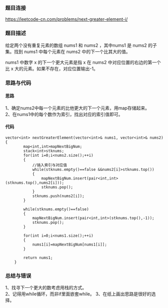 ### 题目连接
https://leetcode-cn.com/problems/next-greater-element-i/

### 题目描述
给定两个没有重复元素的数组 nums1 和 nums2 ，其中nums1 是 nums2 的子集。找到 nums1 中每个元素在 nums2 中的下一个比其大的值。

nums1 中数字 x 的下一个更大元素是指 x 在 nums2 中对应位置的右边的第一个比 x 大的元素。如果不存在，对应位置输出-1。  

### 思路与代码

#### 思路
1、确定nums2中每一个元素的比他更大的下一个元素，用map存储起来。  
2、在nums1中的每个数作为索引，找出对应的索引值即可。  
#### 代码
```
vector<int> nextGreaterElement(vector<int>& nums1, vector<int>& nums2) {
        map<int,int>mapNextBigNum;
        stack<int>stknums;
        for(int i=0;i<nums2.size();++i)
        {
            //插入索引与对应值
            while(stknums.empty()==false &&nums2[i]>stknums.top())
            {
                mapNextBigNum.insert(pair<int,int>(stknums.top(),nums2[i]));
                stknums.pop();
            }
            stknums.push(nums2[i]);
        }

        while(stknums.empty()==false)
        {
            mapNextBigNum.insert(pair<int,int>(stknums.top(),-1));
            stknums.pop();
        }
        
        for(int i=0;i<nums1.size();++i)
        {
            nums1[i]=mapNextBigNum[nums1[i]];
        }

        return nums1;
    }
 ```
### 总结与错误
1、找寻下一个更大的数考虑用栈的方式。  
2、记得用while循环，而非if里面嵌套while。
3、在纸上画出思路是很好的选择。

